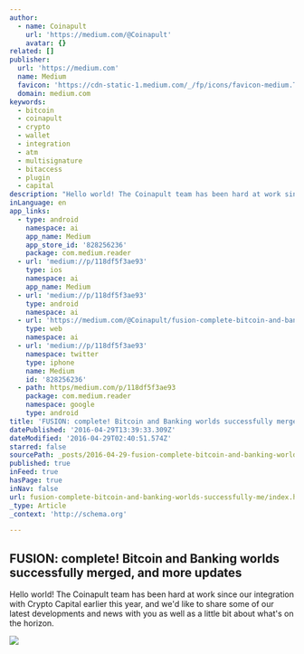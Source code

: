 ```yaml
---
author:
  - name: Coinapult
    url: 'https://medium.com/@Coinapult'
    avatar: {}
related: []
publisher:
  url: 'https://medium.com'
  name: Medium
  favicon: 'https://cdn-static-1.medium.com/_/fp/icons/favicon-medium.TAS6uQ-Y7kcKgi0xjcYHXw.ico'
  domain: medium.com
keywords:
  - bitcoin
  - coinapult
  - crypto
  - wallet
  - integration
  - atm
  - multisignature
  - bitaccess
  - plugin
  - capital
description: "Hello world! The Coinapult team has been hard at work since our integration with Crypto Capital earlier this year, and we'd like to share some of our latest developments and news with you as well as a little bit about what's on the horizon."
inLanguage: en
app_links:
  - type: android
    namespace: ai
    app_name: Medium
    app_store_id: '828256236'
    package: com.medium.reader
  - url: 'medium://p/118df5f3ae93'
    type: ios
    namespace: ai
    app_name: Medium
  - url: 'medium://p/118df5f3ae93'
    type: android
    namespace: ai
  - url: 'https://medium.com/@Coinapult/fusion-complete-bitcoin-and-banking-worlds-successfully-merged-and-other-updates-118df5f3ae93'
    type: web
    namespace: ai
  - url: 'medium://p/118df5f3ae93'
    namespace: twitter
    type: iphone
    name: Medium
    id: '828256236'
  - path: https/medium.com/p/118df5f3ae93
    package: com.medium.reader
    namespace: google
    type: android
title: 'FUSION: complete! Bitcoin and Banking worlds successfully merged, and more updates'
datePublished: '2016-04-29T13:39:33.309Z'
dateModified: '2016-04-29T02:40:51.574Z'
starred: false
sourcePath: _posts/2016-04-29-fusion-complete-bitcoin-and-banking-worlds-successfully-me.md
published: true
inFeed: true
hasPage: true
inNav: false
url: fusion-complete-bitcoin-and-banking-worlds-successfully-me/index.html
_type: Article
_context: 'http://schema.org'

---
```

<article style=""><h1>FUSION: complete! Bitcoin and Banking worlds successfully merged, and more updates</h1><p>Hello world! The Coinapult team has been hard at work since our integration with Crypto Capital earlier this year, and we'd like to share some of our latest developments and news with you as well as a little bit about what's on the horizon.</p><img src="https://cdn-images-1.medium.com/max/1200/1*-f4ByIGKPRgRjRmUjzC3ew.jpeg" /></article>
